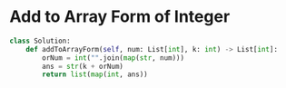 # Add to Array Form of Integer

```python
class Solution:
    def addToArrayForm(self, num: List[int], k: int) -> List[int]:
        orNum = int("".join(map(str, num)))
        ans = str(k + orNum)
        return list(map(int, ans))
```

